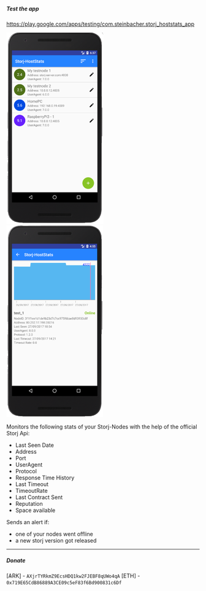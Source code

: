 ##### Test the app
https://play.google.com/apps/testing/com.steinbacher.storj_hoststats_app

<img src="https://raw.githubusercontent.com/geckogecko/storj_hoststats_app/master/screenshots/Screenshot_from_2017-09-25_18-37-03.png" alt="MainActivity" height="500"/> <img src="https://raw.githubusercontent.com/geckogecko/storj_hoststats_app/master/screenshots/Screenshot_from_2017-09-28_16-55-34.png" alt="DetailActivity" height="500"/>


Monitors the following stats of your Storj-Nodes with the help of the official Storj Api:
- Last Seen Date
- Address
- Port
- UserAgent
- Protocol 
- Response Time History
- Last Timeout 
- TimeoutRate
- Last Contract Sent
- Reputation
- Space available

Sends an alert if:

- one of your nodes went offline
- a new storj version got released


---
##### Donate

[ѦRK] - `AXjrTYRkmZ9EcsHDQ1kw2FJEBF8qUWo4qA`
[ETH] - `0x719E65CdB86889A3CE09c5eF83f6Bd900831c6Df`



